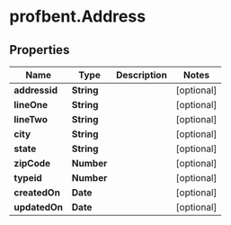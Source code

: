 # profbent.Address

## Properties
Name | Type | Description | Notes
------------ | ------------- | ------------- | -------------
**addressid** | **String** |  | [optional] 
**lineOne** | **String** |  | [optional] 
**lineTwo** | **String** |  | [optional] 
**city** | **String** |  | [optional] 
**state** | **String** |  | [optional] 
**zipCode** | **Number** |  | [optional] 
**typeid** | **Number** |  | [optional] 
**createdOn** | **Date** |  | [optional] 
**updatedOn** | **Date** |  | [optional] 
